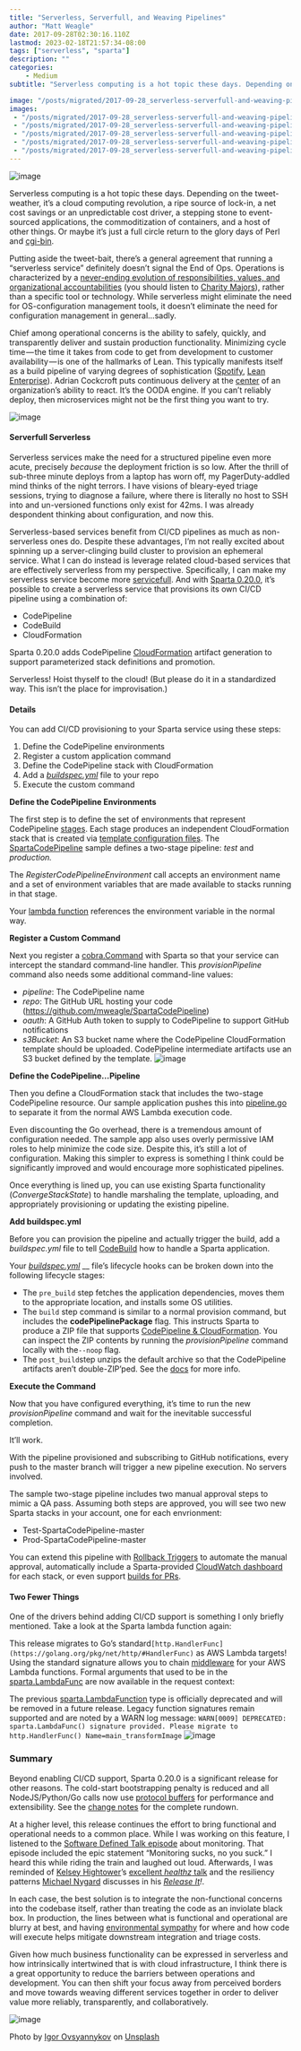 ```yaml
---
title: "Serverless, Serverfull, and Weaving Pipelines"
author: "Matt Weagle"
date: 2017-09-28T02:30:16.110Z
lastmod: 2023-02-18T21:57:34-08:00
tags: ["serverless", "sparta"]
description: ""
categories: 
    - Medium
subtitle: "Serverless computing is a hot topic these days. Depending on the tweet-weather, it’s a cloud computing revolution, a ripe source of…"

image: "/posts/migrated/2017-09-28_serverless-serverfull-and-weaving-pipelines/images/4.jpeg"
images:
 - "/posts/migrated/2017-09-28_serverless-serverfull-and-weaving-pipelines/images/1.jpeg"
 - "/posts/migrated/2017-09-28_serverless-serverfull-and-weaving-pipelines/images/2.jpeg"
 - "/posts/migrated/2017-09-28_serverless-serverfull-and-weaving-pipelines/images/3.jpeg"
 - "/posts/migrated/2017-09-28_serverless-serverfull-and-weaving-pipelines/images/4.jpeg"
 - "/posts/migrated/2017-09-28_serverless-serverfull-and-weaving-pipelines/images/5.png"
---
```


![image](/posts/migrated/2017-09-28_serverless-serverfull-and-weaving-pipelines/images/1.jpeg#layoutTextWidth)


Serverless computing is a hot topic these days. Depending on the tweet-weather, it’s a cloud computing revolution, a ripe source of lock-in, a net cost savings or an unpredictable cost driver, a stepping stone to event-sourced applications, the commoditization of containers, and a host of other things. Or maybe it’s just a full circle return to the glory days of Perl and [cgi-bin](https://medium.com/adobe-io/2017-will-be-the-year-of-the-cgi-bin-err-serverless-f5d99671bc99).

Putting aside the tweet-bait, there’s a general agreement that running a “serverless service” definitely doesn’t signal the End of Ops. Operations is characterized by a [never-ending evolution of responsibilities, values, and organizational accountabilities](https://charity.wtf/2016/05/31/wtf-is-operations-serverless/) (you should listen to [Charity Majors](https://medium.com/u/5587d135a397)), rather than a specific tool or technology. While serverless might eliminate the need for OS-configuration management tools, it doesn’t eliminate the need for configuration management in general…sadly.

Chief among operational concerns is the ability to safely, quickly, and transparently deliver and sustain production functionality. Minimizing cycle time — the time it takes from code to get from development to customer availability — is one of the hallmarks of Lean. This typically manifests itself as a build pipeline of varying degrees of sophistication ([Spotify](https://continuousdelivery.com/2014/02/visualizations-of-continuous-delivery/), [Lean Enterprise](https://www.amazon.com/Lean-Enterprise-Performance-Organizations-Innovate/dp/1449368425)). Adrian Cockcroft puts continuous delivery at the [center](https://dzone.com/articles/key-takeaways-adrian-cockrofts) of an organization’s ability to react. It’s the OODA engine. If you can’t reliably deploy, then microservices might not be the first thing you want to try.

![image](/posts/migrated/2017-09-28_serverless-serverfull-and-weaving-pipelines/images/2.jpeg#layoutTextWidth)


#### Serverfull Serverless

Serverless services make the need for a structured pipeline even more acute, precisely _because_ the deployment friction is so low. After the thrill of sub-three minute deploys from a laptop has worn off, my PagerDuty-addled mind thinks of the night terrors. I have visions of bleary-eyed triage sessions, trying to diagnose a failure, where there is literally no host to SSH into and un-versioned functions only exist for 42ms. I was already despondent thinking about configuration, and now this.

Serverless-based services benefit from CI/CD pipelines as much as non-serverless ones do. Despite these advantages, I’m not really excited about spinning up a server-clinging build cluster to provision an ephemeral service. What I can do instead is leverage related cloud-based services that are effectively serverless from my perspective. Specifically, I can make my serverless service become more [servicefull](https://www.slideshare.net/ServerlessConf/patrick-debois-from-serverless-to-servicefull). And with [Sparta 0.20.0](https://github.com/mweagle/Sparta/blob/master/CHANGES.md#v0200), it’s possible to create a serverless service that provisions its own CI/CD pipeline using a combination of:

*   CodePipeline
*   CodeBuild
*   CloudFormation

Sparta 0.20.0 adds CodePipeline [CloudFormation](http://docs.aws.amazon.com/AWSCloudFormation/latest/UserGuide/continuous-delivery-codepipeline-cfn-artifacts.html) artifact generation to support parameterized stack definitions and promotion.

Serverless! Hoist thyself to the cloud! (But please do it in a standardized way. This isn’t the place for improvisation.)

#### Details

You can add CI/CD provisioning to your Sparta service using these steps:

1.  Define the CodePipeline environments
2.  Register a custom application command
3.  Define the CodePipeline stack with CloudFormation
4.  Add a [_buildspec.yml_](http://docs.aws.amazon.com/codebuild/latest/userguide/build-spec-ref.html#build-spec-ref-syntax) file to your repo
5.  Execute the custom command

**Define the CodePipeline Environments**

The first step is to define the set of environments that represent CodePipeline [stages](http://docs.aws.amazon.com/codepipeline/latest/userguide/tutorials-four-stage-pipeline.html). Each stage produces an independent CloudFormation stack that is created via [template configuration files](http://docs.aws.amazon.com/AWSCloudFormation/latest/UserGuide/continuous-delivery-codepipeline-cfn-artifacts.html#w2ab2c13c15c15). The [SpartaCodePipeline](https://github.com/mweagle/SpartaCodePipeline) sample defines a two-stage pipeline: _test_ and _production._




The _RegisterCodePipelineEnvironment_ call accepts an environment name and a set of environment variables that are made available to stacks running in that stage.

Your [lambda function](https://github.com/mweagle/SpartaCodePipeline/blob/master/main.go#L27) references the environment variable in the normal way.




**Register a Custom Command**

Next you register a [cobra.Command](https://github.com/spf13/cobra) with Sparta so that your service can intercept the standard command-line handler. This _provisionPipeline_ command also needs some additional command-line values:

*   _pipeline_: The CodePipeline name
*   _repo_: The GitHub URL hosting your code (https://github.com/mweagle/SpartaCodePipeline)
*   _oauth_: A GitHub Auth token to supply to CodePipeline to support GitHub notifications
*   _s3Bucket_: An S3 bucket name where the CodePipeline CloudFormation template should be uploaded. CodePipeline intermediate artifacts use an S3 bucket defined by the template.
![image](/posts/migrated/2017-09-28_serverless-serverfull-and-weaving-pipelines/images/3.jpeg#layoutTextWidth)


**Define the CodePipeline…Pipeline**

Then you define a CloudFormation stack that includes the two-stage CodePipeline resource. Our sample application pushes this into [pipeline.go](https://github.com/mweagle/SpartaCodePipeline/blob/master/pipeline/pipeline.go) to separate it from the normal AWS Lambda execution code.

Even discounting the Go overhead, there is a tremendous amount of configuration needed. The sample app also uses overly permissive IAM roles to help minimize the code size. Despite this, it’s still a lot of configuration. Making this simpler to express is something I think could be significantly improved and would encourage more sophisticated pipelines.

Once everything is lined up, you can use existing Sparta functionality (_ConvergeStackState_) to handle marshaling the template, uploading, and appropriately provisioning or updating the existing pipeline.

**Add buildspec.yml**

Before you can provision the pipeline and actually trigger the build, add a _buildspec.yml_ file to tell [CodeBuild](https://aws.amazon.com/codebuild/) how to handle a Sparta application.

Your [_buildspec.yml_](https://github.com/mweagle/SpartaCodePipeline/blob/master/buildspec.yml) __ file’s lifecycle hooks can be broken down into the following lifecycle stages:

*   The `pre_build` step fetches the application dependencies, moves them to the appropriate location, and installs some OS utilities.
*   The `build` step command is similar to a normal provision command, but includes the **codePipelinePackage** flag. This instructs Sparta to produce a ZIP file that supports [CodePipeline &amp; CloudFormation](http://docs.aws.amazon.com/AWSCloudFormation/latest/UserGuide/continuous-delivery-codepipeline-basic-walkthrough.html). You can inspect the ZIP contents by running the _provisionPipeline_ command locally with the`--noop` flag.
*   The `post_build`step unzips the default archive so that the CodePipeline artifacts aren’t double-ZIP’ped. See the [docs](http://docs.aws.amazon.com/codebuild/latest/userguide/build-spec-ref.html#build-spec-ref-syntax) for more info.

**Execute the Command**

Now that you have configured everything, it’s time to run the new _provisionPipeline_ command and wait for the inevitable successful completion.

It’ll work.

With the pipeline provisioned and subscribing to GitHub notifications, every push to the master branch will trigger a new pipeline execution. No servers involved.

The sample two-stage pipeline includes two manual approval steps to mimic a QA pass. Assuming both steps are approved, you will see two new Sparta stacks in your account, one for each envrionment:

*   Test-SpartaCodePipeline-master
*   Prod-SpartaCodePipeline-master

You can extend this pipeline with [Rollback Triggers](https://aws.amazon.com/about-aws/whats-new/2017/08/aws-cloudformation-adds-rollback-triggers-feature/) to automate the manual approval, automatically include a Sparta-provided [CloudWatch dashboard](https://github.com/mweagle/Sparta/blob/master/CHANGES.md#v0130) for each stack, or even support [builds for PRs](https://aws.amazon.com/about-aws/whats-new/2017/09/aws-codebuild-now-supports-building-github-pull-requests/).

#### Two Fewer Things

One of the drivers behind adding CI/CD support is something I only briefly mentioned. Take a look at the Sparta lambda function again:




This release migrates to Go’s standard`[http.HandlerFunc](https://golang.org/pkg/net/http/#HandlerFunc)` as AWS Lambda targets! Using the standard signature allows you to chain [middleware](https://github.com/justinas/alice) for your AWS Lambda functions. Formal arguments that used to be in the [sparta.LambdaFunc](https://godoc.org/github.com/mweagle/Sparta#LambdaFunction) are now available in the request context:




The previous [sparta.LambdaFunction](https://godoc.org/github.com/mweagle/Sparta#LambdaFunction) type is officially deprecated and will be removed in a future release. Legacy function signatures remain supported and are noted by a WARN log message:
`WARN[0009] DEPRECATED: sparta.LambdaFunc() signature provided. Please migrate to http.HandlerFunc() Name=main_transformImage`
![image](/posts/migrated/2017-09-28_serverless-serverfull-and-weaving-pipelines/images/4.jpeg#layoutTextWidth)


### Summary

Beyond enabling CI/CD support, Sparta 0.20.0 is a significant release for other reasons. The cold-start bootstrapping penalty is reduced and all NodeJS/Python/Go calls now use [protocol buffers](https://github.com/mweagle/Sparta/blob/mweagle/0.20.0/proxy/proxy.proto) for performance and extensibility. See the [change notes](https://github.com/mweagle/Sparta/blob/master/CHANGES.md) for the complete rundown.

At a higher level, this release continues the effort to bring functional and operational needs to a common place. While I was working on this feature, I listened to the [Software Defined Talk episode](http://www.softwaredefinedtalk.com/106) about monitoring. That episode included the epic statement “Monitoring sucks, no you suck.” I heard this while riding the train and laughed out loud. Afterwards, I was reminded of [Kelsey Hightower](https://medium.com/u/9e783a6f12f6)’s [excellent _healthz_ talk](https://vimeo.com/173610242) and the resiliency patterns [Michael Nygard](https://medium.com/u/b1de9e016291) discusses in his [_Release It_](https://www.amazon.com/Release-Production-Ready-Software-Pragmatic-Programmers/dp/0978739213)_!_.

In each case, the best solution is to integrate the non-functional concerns into the codebase itself, rather than treating the code as an inviolate black box. In production, the lines between what is functional and operational are blurry at best, and having [environmental sympathy](https://read.acloud.guru/environmental-sympathy-e6e2f4933b90) for where and how code will execute helps mitigate downstream integration and triage costs.

Given how much business functionality can be expressed in serverless and how intrinsically intertwined that is with cloud infrastructure, I think there is a great opportunity to reduce the barriers between operations and development. You can then shift your focus away from perceived borders and move towards weaving different services together in order to deliver value more reliably, transparently, and collaboratively.

![image](/posts/migrated/2017-09-28_serverless-serverfull-and-weaving-pipelines/images/5.png#layoutTextWidth)


Photo by [Igor Ovsyannykov](https://unsplash.com/photos/w_nh1ECO7QY?utm_source=unsplash&amp;utm_medium=referral&amp;utm_content=creditCopyText) on [Unsplash](https://unsplash.com/?utm_source=unsplash&amp;utm_medium=referral&amp;utm_content=creditCopyText)
